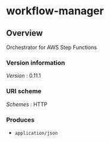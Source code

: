 # workflow-manager


<a name="overview"></a>
## Overview
Orchestrator for AWS Step Functions


### Version information
*Version* : 0.11.1


### URI scheme
*Schemes* : HTTP


### Produces

* `application/json`



